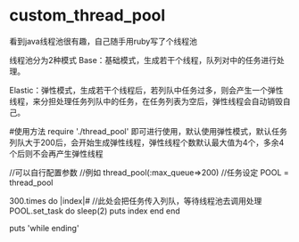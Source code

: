 # custom_thread_pool
看到java线程池很有趣，自己随手用ruby写了个线程池


线程池分为2种模式
Base：基础模式，生成若干个线程，队列对中的任务进行处理。

Elastic：弹性模式，生成若干个线程后，若列队中任务过多，则会产生一个弹性线程，来分担处理任务列队中的任务，在任务列表为空后，弹性线程会自动销毁自己。

#使用方法
require './thread_pool'
即可进行使用，默认使用弹性模式，默认任务列队大于200后，会开始生成弹性线程，弹性线程个数默认最大值为4个，多余4个后则不会再产生弹性线程

//可以自行配置参数
//例如 thread_pool(:max_queue=>200)
//任务设定
POOL = thread_pool

300.times do |index|#
  //此处会把任务传入列队，等待线程池去调用处理
  POOL.set_task do
    sleep(2)
    puts index
  end
end

puts 'while ending'
